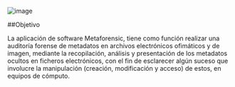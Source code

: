 ![image](http://img824.imageshack.us/img824/4302/logometaforensic2.png)

##Objetivo

La aplicación de software Metaforensic, tiene como función realizar una auditoría forense de metadatos en archivos electrónicos ofimáticos y de imagen, mediante la recopilación, análisis y presentación de los metadatos ocultos en ficheros electrónicos, con el fin de esclarecer algún suceso que involucre la manipulación (creación, modificación y acceso) de estos, en equipos de cómputo.
